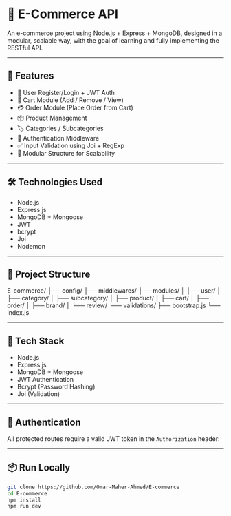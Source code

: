# 🛒 E-Commerce API

An e-commerce project using Node.js + Express + MongoDB, designed in a modular, scalable way, with the goal of learning and fully implementing the RESTful API.

---

## 🚀 Features

- 🧑 User Register/Login + JWT Auth
- 🛒 Cart Module (Add / Remove / View)
- 💳 Order Module (Place Order from Cart)
- 📦 Product Management
- 🏷️ Categories / Subcategories
- 🔐 Authentication Middleware
- ✅ Input Validation using Joi + RegExp
- 🔄 Modular Structure for Scalability

---

## 🛠️ Technologies Used

- Node.js
- Express.js
- MongoDB + Mongoose
- JWT
- bcrypt
- Joi
- Nodemon

---

## 📁 Project Structure
E-commerce/
├── config/
├── middlewares/
├── modules/
│ ├── user/
│ ├── category/
│ ├── subcategory/
│ ├── product/
│ ├── cart/
│ ├── order/
│ ├── brand/
│ └── review/
├── validations/
├── bootstrap.js
└── index.js

---


## 🧰 Tech Stack

- Node.js
- Express.js
- MongoDB + Mongoose
- JWT Authentication
- Bcrypt (Password Hashing)
- Joi (Validation)

---

## 🔐 Authentication

All protected routes require a valid JWT token in the `Authorization` header:

---

## 📦 Run Locally

```bash
git clone https://github.com/Omar-Maher-Ahmed/E-commerce
cd E-commerce
npm install
npm run dev
